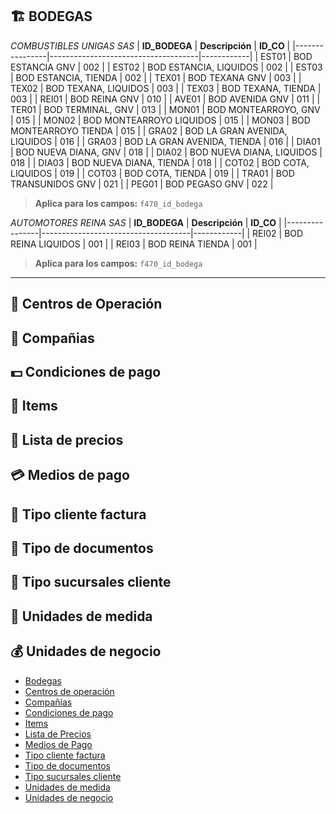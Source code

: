 ## 🏗️ BODEGAS 
  *COMBUSTIBLES UNIGAS SAS*
| **ID_BODEGA** | **Descripción**                     | **ID_CO** |
|----------------|-------------------------------------|------------|
| EST01 | BOD ESTANCIA GNV | 002 |
| EST02 | BOD ESTANCIA, LIQUIDOS | 002 |
| EST03 | BOD ESTANCIA, TIENDA | 002 |
| TEX01 | BOD TEXANA GNV | 003 |
| TEX02 | BOD TEXANA, LIQUIDOS | 003 |
| TEX03 | BOD TEXANA, TIENDA | 003 |
| REI01 | BOD REINA GNV | 010 |
| AVE01 | BOD AVENIDA GNV | 011 |
| TER01 | BOD TERMINAL, GNV | 013 |
| MON01 | BOD MONTEARROYO, GNV | 015 |
| MON02 | BOD MONTEARROYO LIQUIDOS | 015 |
| MON03 | BOD MONTEARROYO TIENDA | 015 |
| GRA02 | BOD LA GRAN AVENIDA, LIQUIDOS | 016 |
| GRA03 | BOD LA GRAN AVENIDA, TIENDA | 016 |
| DIA01 | BOD NUEVA DIANA, GNV | 018 |
| DIA02 | BOD NUEVA DIANA, LIQUIDOS | 018 |
| DIA03 | BOD NUEVA DIANA, TIENDA | 018 |
| COT02 | BOD COTA, LIQUIDOS | 019 |
| COT03 | BOD COTA, TIENDA | 019 |
| TRA01 | BOD TRANSUNIDOS GNV | 021 |
| PEG01 | BOD PEGASO GNV | 022 |

> **Aplica para los campos:** `f470_id_bodega`

  *AUTOMOTORES REINA SAS*
| **ID_BODEGA** | **Descripción** | **ID_CO** |
|----------------|-------------------------------------|------------|
| REI02 | BOD REINA  LIQUIDOS | 001 |
| REI03 | BOD REINA  TIENDA | 001 |

> **Aplica para los campos:** `f470_id_bodega`
---


## 🏣 Centros de Operación

## 🏢 Compañias

## 💵 Condiciones de pago

## 💨 Items

## 🎏 Lista de precios

## 💳 Medios de pago

## 👲 Tipo cliente factura

## 📧 Tipo de documentos

## 📮 Tipo sucursales cliente

## 📲 Unidades de medida

## 💰 Unidades de negocio





  - [Bodegas](Consulta/bd.md)
  - [Centros de operación](Consulta/co.md)
  - [Compañías](Consulta/cia.md)
  - [Condiciones de pago](Consulta/cp.md)
  - [Items](Consulta/item.md)
  - [Lista de Precios](Consulta/lp.md)
  - [Medios de Pago](Consulta/mp.md)
  - [Tipo cliente factura](Consulta/tcf.md)
  - [Tipo de documentos](Consulta/td.md)
  - [Tipo sucursales cliente](Consulta/tsc.md)
  - [Unidades de medida](Consulta/um.md)
  - [Unidades de negocio](Consulta/un.md)
